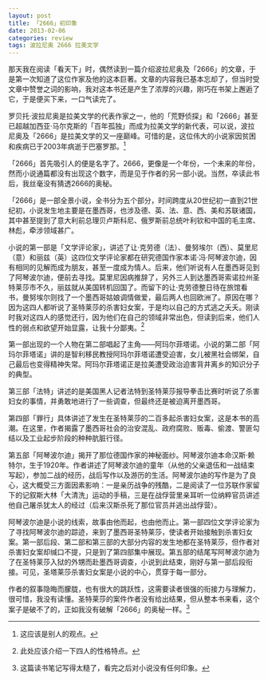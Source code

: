 ```yaml
---
layout: post
title: 「2666」初印象
date: 2013-02-06
categories: review
tags: 波拉尼奥 2666 拉美文学
---
```


那天我在阅读「看天下」时，偶然读到一篇介绍波拉尼奥及「2666」的文章，于是第一次知道了这位作家及他的这本巨著。文章的内容我已基本忘却了，但当时受文章中赞誉之词的影响，我对这本书还是产生了浓厚的兴趣，刚巧在书架上邂逅了它，于是便买下来，一口气读完了。

罗贝托·波拉尼奥是拉美文学的代表作家之一，他的「荒野侦探」和「2666」甚至已超越加西亚·马尔克斯的「百年孤独」而成为拉美文学的新代表，可以说，波拉尼奥及「2666」是拉美文学的又一座巅峰。可惜的是，这位伟大的小说家因贫困和疾病已于2003年病逝于巴塞罗那。[^1]

「2666」首先吸引人的便是名字了。2666，更像是一个年份，一个未来的年份，然而小说通篇都没有出现这个数字，而是见于作者的另一部小说。当然，卒读此书后，我丝毫没有猜透2666的奥秘。

「2666」是一部全景小说，全书分为五个部分，时间跨度从20世纪初一直到21世纪初，小说发生地主要是在墨西哥，也涉及德、英、法、意、西、美和苏联诸国，其中甚至提到了意大利前总理贝卢斯科尼、俄罗斯前总统叶利钦和中国的毛主席、林彪，牵涉领域甚广。

小说的第一部是「文学评论家」，讲述了让·克劳德（法）、曼努埃尔（西）、莫里尼（意）和丽兹（英）这四位文学评论家都在研究德国作家本诺·冯·阿琴波尔迪，因有相同的见解而成为朋友，甚至一度成为情人。后来，他们听说有人在墨西哥见到了阿琴波尔迪，便前去寻找。莫里尼因病推辞了，另外三人到达墨西哥索诺拉州圣特莱莎市不久，丽兹就从美国转机回国了。而留下的让·克劳德整日待在旅馆看书，曼努埃尔则找了一个墨西哥姑娘调情做爱，最后两人也回欧洲了。原因在哪？因为这四人都听说了圣特莱莎的杀害妇女案，于是均以自己的方式逃之夭夭。刚读时我对这四人的感觉还行，因为他们在自己的领域非常出色，但读到后来，他们人性的弱点和欲望开始显露，让我十分鄙夷。[^2]

第一部出现的一个人物在第二部唱起了主角——阿玛尔菲塔诺。小说的第二部「阿玛尔菲塔诺」讲的是智利移民教授阿玛尔菲塔诺遭受迫害，女儿被黑社会绑架，自己最后也变得精神失常。阿玛尔菲塔诺正是拉美遭受政治迫害背井离乡的知识分子的典型。

第三部「法特」讲述的是美国黑人记者法特到圣特莱莎报导拳击比赛时听说了杀害妇女的事情，并勇敢地进行了一些调查，但最终还是被迫离开墨西哥。

第四部「罪行」具体讲述了发生在圣特莱莎的二百多起杀害妇女案，这是本书的高潮。在这里，作者揭露了墨西哥社会的治安混乱、政府腐败、贩毒、偷渡、警匪勾结以及工业起步阶段的种种肮脏行径。

第五部「阿琴波尔迪」揭开了那位德国作家的神秘面纱。阿琴波尔迪本命汉斯·赖特尔，生于1920年。作者讲述了阿琴波尔迪的童年（从他的父亲退伍和一战结束写起），参加二战的经历，战后写作以及游历的生活。阿琴波尔迪的写作是为了良心，这大概受三方面因素影响：一是亲历战争的残酷，二是阅读了一位苏联作家留下的记叙斯大林「大清洗」运动的手稿，三是在战俘营里亲耳听一位纳粹官员讲述他自己屠杀犹太人的经过（后来汉斯杀死了那位官员并逃出战俘营）。

阿琴波尔迪是小说的线索，故事由他而起，也由他而止。第一部四位文学评论家为了寻找阿琴波尔迪的踪迹，来到了墨西哥圣特莱莎，使读者开始接触到杀害妇女案。第一部后段、第二部和第三部的大部分内容的发生地都在圣特莱莎，但作者对杀害妇女案却缄口不提，只是到了第四部集中展现。第五部的结尾写阿琴波尔迪为了在圣特莱莎入狱的外甥而赴墨西哥调查，小说到此结束，刚好与第一部后段衔接。可见，圣塔莱莎杀害妇女案是小说的中心，贯穿于每一部分。

作者的叙事隐晦而朦胧，也有很大的跳跃性，这需要读者很强的衔接力与理解力，很可惜，我没有读懂。圣特莱莎的案件作者没有给出结果，但从整本书来看，这个案子是破不了的，正如我没有破解「2666」的奥秘一样。[^3]

[^1]: 这应该是别人的观点。
[^2]: 此处应该介绍一下四人的性格特点。
[^3]: 这篇读书笔记写得太糙了，看完之后对小说没有任何印象。